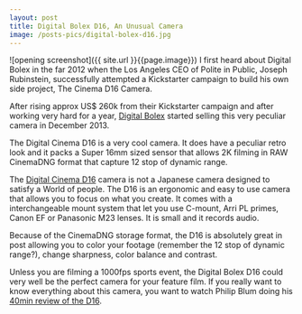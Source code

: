 ```yaml
---
layout: post
title: Digital Bolex D16, An Unusual Camera
image: /posts-pics/digital-bolex-d16.jpg
---
```

![opening screenshot]({{ site.url }}{{page.image}})
I first heard about Digital Bolex in the far 2012 when the Los Angeles CEO of Polite in Public, Joseph Rubinstein, successfully attempted a Kickstarter campaign to build his own side project, The Cinema D16 Camera.

After rising approx US$ 260k from their Kickstarter campaign and after working
very hard for a year, [Digital Bolex](http://www.digitalbolex.com/) started
selling this very peculiar camera in December 2013.

The Digital Cinema D16 is a very cool camera. It does have a peculiar retro look
and it packs a Super 16mm sized sensor that allows 2K filming in RAW CinemaDNG format
that capture 12 stop of dynamic range.

The [Digital Cinema D16](http://www.digitalbolex.com/about-the-d16/) camera is not a Japanese camera designed to satisfy a World
of people. The D16 is an ergonomic and easy to use camera that allows you to focus
on what you create. It comes with a interchangeable mount system that let you use
C-mount, Arri PL primes, Canon EF  or Panasonic M23 lenses. It is small and it records audio.

Because of the CinemaDNG storage format, the D16 is absolutely great in post allowing
you to color your footage (remember the 12 stop of dynamic range?), change sharpness, color
balance and contrast.

Unless you are filming a 1000fps sports event, the Digital Bolex D16 could very
well be the perfect camera for your feature film.
If you really want to know everything about this camera, you want to watch Philip Blum doing his [40min review of the D16](https://vimeo.com/88471073).
